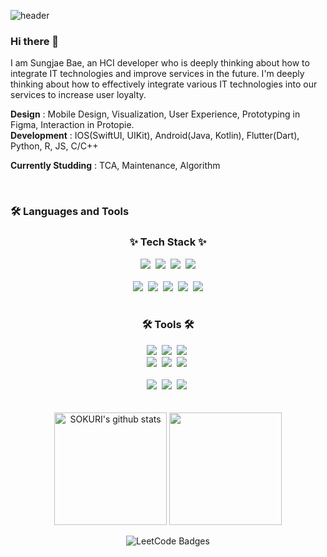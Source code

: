 

![header](https://capsule-render.vercel.app/api?type=venom&color=timeGradient&height=300&section=header&text=AppDeveloper%20&fontColor=d6ace6&fontSize=90)


### Hi there 👋

I am Sungjae Bae, an HCI developer who is deeply thinking about how to integrate IT technologies and improve services in the future. I'm deeply thinking about how to effectively integrate various IT technologies into our services to increase user loyalty.

    
**Design** : Mobile Design, Visualization, User Experience, Prototyping in Figma, Interaction in Protopie.   
**Development** : IOS(SwiftUI, UIKit), Android(Java, Kotlin), Flutter(Dart), Python, R, JS, C/C++

**Currently Studding** : TCA, Maintenance, Algorithm


<br>

### 🛠 Languages and Tools

<!--내용 부분-->
<h3 align="center">✨ Tech Stack ✨</h3>
<div align="center">
  <img src="https://img.shields.io/badge/Swift-F05138?style=flat-square&logo=Swift&logoColor=white"/>&nbsp
  <img src="https://img.shields.io/badge/Python-3776AB?style=flat-square&logo=Python&logoColor=white"/>&nbsp
  <img src="https://img.shields.io/badge/Kotlin-7F52FF?style=flat-square&logo=Kotlin&logoColor=white"/>&nbsp
  <img src="https://img.shields.io/badge/JAVA-00465B?style=flat-square&logo=JAVA&logoColor=white"/>
</div>
<br>
<div align="center">
  <img src="https://img.shields.io/badge/C-A8B9CC?style=flat-square&logo=C&logoColor=white" />&nbsp
  <img src="https://img.shields.io/badge/C++-00599C?style=flat-square&logo=C++&logoColor=white"/>&nbsp
  <img src="https://img.shields.io/badge/Dart-0175C2?style=flat-square&logo=Dart&logoColor=white"/>&nbsp
  <img src="https://img.shields.io/badge/Javascript-F7DF1E?style=flat-square&logo=JavaScript&logoColor=white"/>&nbsp
  <img src="https://img.shields.io/badge/R-276DC3?style=flat-square&logo=R&logoColor=white"/>
</div>

<br>

<h3 align="center">🛠 Tools 🛠</h3>
<div align="center">
  <img src="https://img.shields.io/badge/git-F05033.svg?style=for-the-badge&logo=git&logoColor=white" />&nbsp
  <img src="https://img.shields.io/badge/github-181717.svg?style=for-the-badge&logo=github&logoColor=white" />&nbsp
  <img src="https://img.shields.io/badge/Notion-F3F3F3.svg?style=for-the-badge&logo=notion&logoColor=black" />&nbsp
</div>

<div align="center">
  <img src="https://img.shields.io/badge/Xcode-147EFB.svg?style=for-the-badge&logo=Xcode&logoColor=white" />&nbsp
  <img src="https://img.shields.io/badge/AndroidStudio-34A853.svg?style=for-the-badge&logo=Android&logoColor=white" />&nbsp
  <img src="https://img.shields.io/badge/figma-F24E1E.svg?style=for-the-badge&logo=figma&logoColor=white" />&nbsp
</div>

<br>

<div align="center">
  <img src="https://img.shields.io/badge/VSCode-2C2C32.svg?style=for-the-badge&logo=visual-studio-code&logoColor=22ABF3" />&nbsp
  <img src="https://img.shields.io/badge/jupyter-2C2C32.svg?style=for-the-badge&logo=jupyter&logoColor=F37726" />&nbsp
  <img src="https://img.shields.io/badge/Slack-2C2C32.svg?style=for-the-badge&logo=Slack&logoColor=F37726" />&nbsp

<!--   <img src="https://img.shields.io/badge/Colab-2C2C32.svg?style=for-the-badge&logo=googlecolab&logoColor=F9AB00" />&nbsp -->
</div>


<br>
<br>

<div align="center">
<a href="https://github.com/DinggiDing"><img align="center" style="height:180px" src="https://github-readme-stats.vercel.app/api?username=DinggiDing&show_icons=true&include_all_commits=true&theme=swift&hide_border=true" alt="SOKURI's github stats" /></a>
<a href="https://github.com/DinggiDing"><img align="center" style="height:180px" src="https://github-readme-stats.vercel.app/api/top-langs/?username=DinggiDing&layout=compact&theme=swift&hide_border=true" /></a> 
</div>

<br>

<div align="center">
    <img src="https://leetcode-badge-showcase.vercel.app/api?username=DinggiDing&theme=dark" alt="LeetCode Badges"/>

<!--
**DinggiDing/DinggiDing** is a ✨ _special_ ✨ repository because its `README.md` (this file) appears on your GitHub profile.

Here are some ideas to get you started:

- 🔭 I’m currently working on ...
- 🌱 I’m currently learning ...
- 👯 I’m looking to collaborate on ...
- 🤔 I’m looking for help with ...
- 💬 Ask me about ...
- 📫 How to reach me: ...
- 😄 Pronouns: ...
- ⚡ Fun fact: ...
-->
